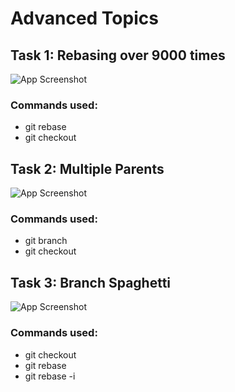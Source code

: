 # Advanced Topics

## Task 1: Rebasing over 9000 times
![App Screenshot](../SS/Main/T5_1.png)


### Commands used:
- git rebase
- git checkout


## Task 2: Multiple Parents
![App Screenshot](../SS/Main/T5_2.png)


### Commands used:
- git branch
- git checkout

  
## Task 3: Branch Spaghetti
![App Screenshot](../SS/Main/T5_3.png)


### Commands used:
- git checkout
- git rebase
- git rebase -i